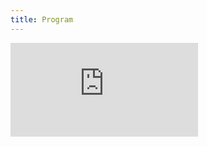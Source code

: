 ```yaml
---
title: Program
---
```


<embed src="https://kthsummerschool.github.io/assets/files/201905_KTH_SummerSchoolProgram - Sheet1.pdf" type="application/pdf" />
